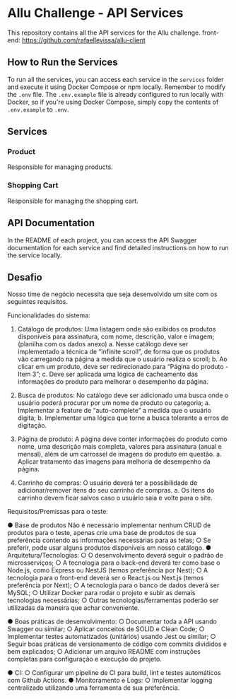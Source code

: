 # Allu Challenge - API Services

This repository contains all the API services for the Allu challenge.
front-end: https://github.com/rafaellevissa/allu-client

## How to Run the Services

To run all the services, you can access each service in the `services` folder and execute it using Docker Compose or npm locally. Remember to modify the `.env` file. The `.env.example` file is already configured to run locally with Docker, so if you're using Docker Compose, simply copy the contents of `.env.example` to `.env`.

## Services

### Product

Responsible for managing products.

### Shopping Cart

Responsible for managing the shopping cart.

## API Documentation

In the README of each project, you can access the API Swagger documentation for each service and find detailed instructions on how to run the service locally.

## Desafio

Nosso time de negócio necessita que seja desenvolvido um site com os seguintes requisitos.

Funcionalidades do sistema:

1. Catálogo de produtos: Uma listagem onde são exibidos os produtos disponíveis para
assinatura, com nome, descrição, valor e imagem; (planilha com os dados anexo)
a. Nesse catálogo deve ser implementado a técnica de “infinite scroll”, de forma
que os produtos vão carregando na página a medida que o usuário realiza o
scroll;
b. Ao clicar em um produto, deve ser redirecionado para “Página do produto - Item
3”;
c. Deve ser aplicada uma lógica de cacheamento das informações do produto para
melhorar o desempenho da página.

2. Busca de produtos: No catálogo deve ser adicionado uma busca onde o usuário poderá
procurar por um nome de produto ou categoria;
a. Implementar a feature de “auto-complete” a medida que o usuário digita;
b. Implementar uma lógica que torne a busca tolerante a erros de digitação.
3. Página de produto: A página deve conter informações do produto como nome, uma
descrição mais completa, valores para assinatura (anual e mensal), além de um
carrossel de imagens do produto em questão.
a. Aplicar tratamento das imagens para melhoria de desempenho da página.
4. Carrinho de compras: O usuário deverá ter a possibilidade de adicionar/remover itens
do seu carrinho de compras.
a. Os itens do carrinho devem ficar salvos caso o usuário saia e volte para o site.

Requisitos/Premissas para o teste:

● Base de produtos
Não é necessário implementar nenhum CRUD de produtos para o teste, apenas
crie uma base de produtos de sua preferência contendo as informações
necessárias para as telas;
○ Se preferir, pode usar alguns produtos disponíveis em nosso catálogo.
● Arquitetura/Tecnologias:
○ O desenvolvimento deverá seguir o padrão de microsserviços;
○ A tecnologia para o back-end deverá ter como base o Node.js, como Express ou
NestJS (temos preferência por Nest);
○ A tecnologia para o front-end deverá ser o React.js ou Next.js (temos preferência
por Next);
○ A tecnologia para o banco de dados deverá ser MySQL;
○ Utilizar Docker para rodar o projeto e subir as demais tecnologias necessárias;
○ Outras tecnologias/ferramentas poderão ser utilizadas da maneira que achar
conveniente.

● Boas práticas de desenvolvimento:
○ Documentar toda a API usando Swagger ou similar;
○ Aplicar conceitos de SOLID e Clean Code;
○ Implementar testes automatizados (unitários) usando Jest ou similar;
○ Seguir boas práticas de versionamento de código com commits divididos e bem
explicados;
○ Adicionar um arquivo README com instruções completas para configuração e
execução do projeto.

● CI:
○ Configurar um pipeline de CI para build, lint e testes automáticos com Github
Actions.
● Monitoramento e Logs:
○ Implementar logging centralizado utilizando uma ferramenta de sua preferência.

